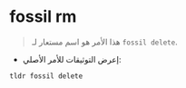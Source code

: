 # fossil rm

> هذا الأمر هو اسم مستعار لـ `fossil delete`.

- إعرض التوثيقات للأمر الأصلي:

`tldr fossil delete`
